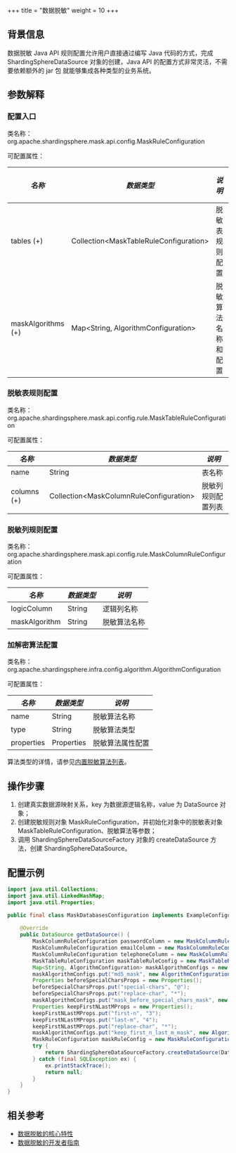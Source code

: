 +++
title = "数据脱敏"
weight = 10
+++

## 背景信息

数据脱敏 Java API 规则配置允许用户直接通过编写 Java 代码的方式，完成 ShardingSphereDataSource 对象的创建，Java API 的配置方式非常灵活，不需要依赖额外的 jar 包 就能够集成各种类型的业务系统。

## 参数解释

### 配置入口

类名称：org.apache.shardingsphere.mask.api.config.MaskRuleConfiguration

可配置属性：

| *名称*                       | *数据类型*                                  | *说明*                              | *默认值* |
|-----------------------------|--------------------------------------------|-----------------------------------| ------- |
| tables (+)                  | Collection\<MaskTableRuleConfiguration\>   | 脱敏表规则配置                           |        |
| maskAlgorithms (+)          | Map\<String, AlgorithmConfiguration\>      | 脱敏算法名称和配置                         |        |

### 脱敏表规则配置

类名称：org.apache.shardingsphere.mask.api.config.rule.MaskTableRuleConfiguration

可配置属性：

| *名称*       | *数据类型*                                   | *说明*          |
| ----------- |---------------------------------------------|---------------|
| name        | String                                      | 表名称           |
| columns (+) | Collection\<MaskColumnRuleConfiguration\>   | 脱敏列规则配置列表     |

### 脱敏列规则配置

类名称：org.apache.shardingsphere.mask.api.config.rule.MaskColumnRuleConfiguration

可配置属性：

| *名称*                    | *数据类型* | *说明*   |
| ------------------------- | -------- |--------|
| logicColumn               | String   | 逻辑列名称  |
| maskAlgorithm              | String   | 脱敏算法名称 |

### 加解密算法配置

类名称：org.apache.shardingsphere.infra.config.algorithm.AlgorithmConfiguration

可配置属性：

| *名称*      |*数据类型*   | *说明*      |
| ---------- | ---------- |-----------|
| name       | String     | 脱敏算法名称    |
| type       | String     | 脱敏算法类型   |
| properties | Properties | 脱敏算法属性配置 |

算法类型的详情，请参见[内置脱敏算法列表](/cn/user-manual/common-config/builtin-algorithm/mask)。

## 操作步骤

1. 创建真实数据源映射关系，key 为数据源逻辑名称，value 为 DataSource 对象；
1. 创建脱敏规则对象 MaskRuleConfiguration，并初始化对象中的脱敏表对象 MaskTableRuleConfiguration、脱敏算法等参数；
1. 调用 ShardingSphereDataSourceFactory 对象的 createDataSource 方法，创建 ShardingSphereDataSource。

## 配置示例

```java
import java.util.Collections;
import java.util.LinkedHashMap;
import java.util.Properties;

public final class MaskDatabasesConfiguration implements ExampleConfiguration {
    
    @Override
    public DataSource getDataSource() {
        MaskColumnRuleConfiguration passwordColumn = new MaskColumnRuleConfiguration("password", "md5_mask");
        MaskColumnRuleConfiguration emailColumn = new MaskColumnRuleConfiguration("email", "mask_before_special_chars_mask");
        MaskColumnRuleConfiguration telephoneColumn = new MaskColumnRuleConfiguration("telephone", "keep_first_n_last_m_mask");
        MaskTableRuleConfiguration maskTableRuleConfig = new MaskTableRuleConfiguration("t_user", Arrays.asList(passwordColumn, emailColumn, telephoneColumn));
        Map<String, AlgorithmConfiguration> maskAlgorithmConfigs = new LinkedHashMap<>(3, 1);
        maskAlgorithmConfigs.put("md5_mask", new AlgorithmConfiguration("MD5", new Properties()));
        Properties beforeSpecialCharsProps = new Properties();
        beforeSpecialCharsProps.put("special-chars", "@");
        beforeSpecialCharsProps.put("replace-char", "*");
        maskAlgorithmConfigs.put("mask_before_special_chars_mask", new AlgorithmConfiguration("MASK_BEFORE_SPECIAL_CHARS", beforeSpecialCharsProps));
        Properties keepFirstNLastMProps = new Properties();
        keepFirstNLastMProps.put("first-n", "3");
        keepFirstNLastMProps.put("last-m", "4");
        keepFirstNLastMProps.put("replace-char", "*");
        maskAlgorithmConfigs.put("keep_first_n_last_m_mask", new AlgorithmConfiguration("KEEP_FIRST_N_LAST_M", keepFirstNLastMProps));
        MaskRuleConfiguration maskRuleConfig = new MaskRuleConfiguration(Collections.singleton(maskTableRuleConfig), maskAlgorithmConfigs);
        try {
            return ShardingSphereDataSourceFactory.createDataSource(DataSourceUtil.createDataSource("demo_ds"), Collections.singleton(maskRuleConfig), new Properties());
        } catch (final SQLException ex) {
            ex.printStackTrace();
            return null;
        }
    }
}
```

## 相关参考

- [数据脱敏的核心特性](/cn/features/mask/ )
- [数据脱敏的开发者指南](/cn/dev-manual/mask/)